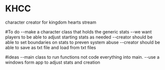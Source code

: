 # KHCC
character creator for kingdom hearts stream 


 #To do
 --make a character class that holds the generic stats
 --we want players to be able to adjust starting stats as needed
 --creator should be able to set boundaries on stats to preven system abuse
 --creator should be able to save as txt file and load from txt files

 #ideas 
 --main class to run functions not code everything into main.
 --use a windows form app to adjust stats and creation
